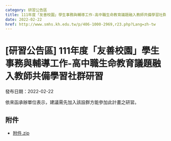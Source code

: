 ```yaml
---
category: 研習公告區
title: 111年度「友善校園」學生事務與輔導工作-高中職生命教育議題融入教師共備學習社群研習
date: 2022-02-22
href: http://www.smhs.kh.edu.tw/p/406-1000-2969,r23.php?Lang=zh-tw
---
```


# [研習公告區] 111年度「友善校園」學生事務與輔導工作-高中職生命教育議題融入教師共備學習社群研習

發布日期：2022-02-22

<div><div></div><div>依來函承辦單位表示，建議需先加入該設群方能參加此計畫之研習。</div></div>

## 附件

- [附件.zip](https://www.smhs.kh.edu.tw/app/index.php?Action=downloadfile&file=WVhSMFlXTm9MelU1TDNCMFlWOHlOekF6WHpJd09UUTVPVEpmTURFMk16Z3VlbWx3&fname=DGGGROTSYWQO41XX50LKSWHGRK30OOLKDGUWTSKK4125MLVWKPROVTPOUSSSPKPO)
